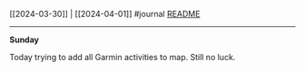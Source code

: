 [[2024-03-30]] | [[2024-04-01]]
#journal [README](../../README.md)

---
**Sunday**

Today trying to add all Garmin activities to map. Still no luck.
